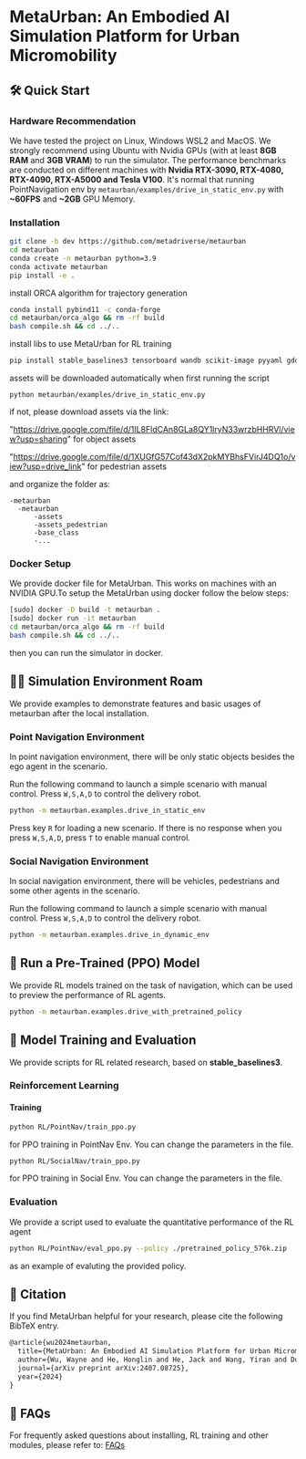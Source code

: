 # MetaUrban: An Embodied AI Simulation Platform for Urban Micromobility

## 🛠 Quick Start
### Hardware Recommendation
We have tested the project on Linux, Windows WSL2 and MacOS. We strongly recommend using Ubuntu with Nvidia GPUs (with at least **8GB RAM** and **3GB VRAM**) to run the simulator. The performance benchmarks are conducted on different machines with **Nvidia RTX-3090, RTX-4080, RTX-4090, RTX-A5000 and Tesla V100**. It's normal that running PointNavigation env by `metaurban/examples/drive_in_static_env.py` with **~60FPS** and **~2GB** GPU Memory. 

### Installation

```bash
git clone -b dev https://github.com/metadriverse/metaurban
cd metaurban
conda create -n metaurban python=3.9
conda activate metaurban
pip install -e .
```

install ORCA algorithm for trajectory generation

```bash
conda install pybind11 -c conda-forge
cd metaurban/orca_algo && rm -rf build
bash compile.sh && cd ../..
```

install libs to use MetaUrban for RL training

```bash
pip install stable_baselines3 tensorboard wandb scikit-image pyyaml gdown
```

assets will be downloaded automatically when first running the script 

`python metaurban/examples/drive_in_static_env.py`

if not, please download assets via the link:

"https://drive.google.com/file/d/1IL8FldCAn8GLa8QY1lryN33wrzbHHRVl/view?usp=sharing" for object assets

"https://drive.google.com/file/d/1XUGfG57Cof43dX2pkMYBhsFVirJ4DQ1o/view?usp=drive_link" for pedestrian assets

and organize the folder as:

```
-metaurban
  -metaurban
      -assets
      -assets_pedestrian
      -base_class
      -...
```

### Docker Setup
We provide docker file for MetaUrban. This works on machines with an NVIDIA GPU.To setup the MetaUrban using docker follow the below steps:
```bash
[sudo] docker -D build -t metaurban .
[sudo] docker run -it metaurban
cd metaurban/orca_algo && rm -rf build
bash compile.sh && cd ../.. 
```

then you can run the simulator in docker.

## 🏃‍♂️ Simulation Environment Roam
We provide examples to demonstrate features and basic usages of metaurban after the local installation.

### Point Navigation Environment

In point navigation environment, there will be only static objects besides the ego agent in the scenario.

Run the following command to launch a simple scenario with manual control. Press `W,S,A,D` to control the delivery robot. 


```bash
python -m metaurban.examples.drive_in_static_env
```

Press key ```R``` for loading a new scenario. If there is no response when you press `W,S,A,D`, press `T` to enable manual control.

### Social Navigation Environment
In social navigation environment, there will be vehicles, pedestrians and some other agents in the scenario.

Run the following command to launch a simple scenario with manual control. Press `W,S,A,D` to control the delivery robot. 

```bash
python -m metaurban.examples.drive_in_dynamic_env
```
## 🤖 Run a Pre-Trained (PPO) Model 

We provide RL models trained on the task of navigation, which can be used to preview the performance of RL agents.

```bash
python -m metaurban.examples.drive_with_pretrained_policy
```

## 🚀 Model Training and Evaluation

We provide scripts for RL related research, based on **stable_baselines3**.

### Reinforcement Learning
#### Training
```bash
python RL/PointNav/train_ppo.py
```
for PPO training in PointNav Env. You can change the parameters in the file.

```bash
python RL/SocialNav/train_ppo.py
```
for PPO training in Social Env. You can change the parameters in the file.

### Evaluation
We provide a script used to evaluate the quantitative performance of the RL agent
```bash
python RL/PointNav/eval_ppo.py --policy ./pretrained_policy_576k.zip
```
as an example of evaluting the provided policy.

## 📎 Citation

If you find MetaUrban helpful for your research, please cite the following BibTeX entry.

```latex
@article{wu2024metaurban,
  title={MetaUrban: An Embodied AI Simulation Platform for Urban Micromobility},
  author={Wu, Wayne and He, Honglin and He, Jack and Wang, Yiran and Duan, Chenda and Liu, Zhizheng and Li, Quanyi and Zhou, Bolei},
  journal={arXiv preprint arXiv:2407.08725},
  year={2024}
}
```

## 📖 FAQs
For frequently asked questions about installing, RL training and other modules, please refer to: [FAQs](documentation/FAQs.md)
